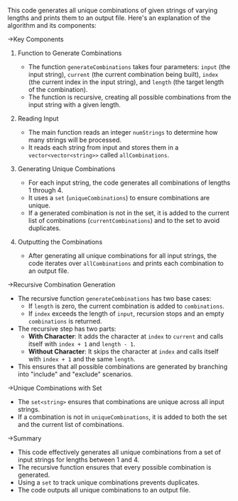 This code generates all unique combinations of given strings of varying lengths and prints them to an output file. Here's an explanation of the algorithm and its components:

->Key Components

1. Function to Generate Combinations
   - The function `generateCombinations` takes four parameters: `input` (the input string), `current` (the current combination being built), `index` (the current index in the input string), and `length` (the target length of the combination).
   - The function is recursive, creating all possible combinations from the input string with a given length.

2. Reading Input
   - The main function reads an integer `numStrings` to determine how many strings will be processed.
   - It reads each string from input and stores them in a `vector<vector<string>>` called `allCombinations`.

3. Generating Unique Combinations
   - For each input string, the code generates all combinations of lengths 1 through 4.
   - It uses a `set` (`uniqueCombinations`) to ensure combinations are unique.
   - If a generated combination is not in the set, it is added to the current list of combinations (`currentCombinations`) and to the set to avoid duplicates.

4. Outputting the Combinations
   - After generating all unique combinations for all input strings, the code iterates over `allCombinations` and prints each combination to an output file.

->Recursive Combination Generation
- The recursive function `generateCombinations` has two base cases:
  - If `length` is zero, the current combination is added to `combinations`.
  - If `index` exceeds the length of `input`, recursion stops and an empty `combinations` is returned.
- The recursive step has two parts:
  - **With Character**: It adds the character at `index` to `current` and calls itself with `index + 1` and `length - 1`.
  - **Without Character**: It skips the character at `index` and calls itself with `index + 1` and the same `length`.
- This ensures that all possible combinations are generated by branching into "include" and "exclude" scenarios.

->Unique Combinations with Set
- The `set<string>` ensures that combinations are unique across all input strings.
- If a combination is not in `uniqueCombinations`, it is added to both the set and the current list of combinations.

->Summary
- This code effectively generates all unique combinations from a set of input strings for lengths between 1 and 4.
- The recursive function ensures that every possible combination is generated.
- Using a `set` to track unique combinations prevents duplicates.
- The code outputs all unique combinations to an output file.
